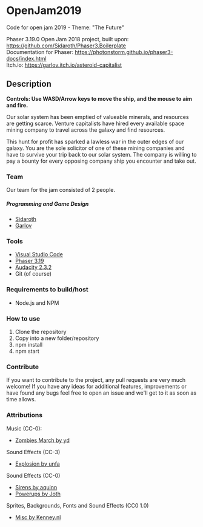 # OpenJam2019
Code for open jam 2019 - Theme: "The Future"

Phaser 3.19.0 Open Jam 2018 project, built upon: https://github.com/Sidaroth/Phaser3.Boilerplate </br>
Documentation for Phaser: https://photonstorm.github.io/phaser3-docs/index.html </br>
Itch.io: https://garlov.itch.io/asteroid-capitalist

## Description

<b>Controls: Use WASD/Arrow keys to move the ship, and the mouse to aim and fire.</b>

Our solar system has been emptied of valueable minerals, and resources are getting scarce. Venture capitalists have hired every available space mining company to travel across the galaxy and find resources.

This hunt for profit has sparked a lawless war in the outer edges of our galaxy. You are the sole solicitor of one of these mining companies and have to survive your trip back to our solar system. The company is willing to pay a bounty for every opposing company ship you encounter and take out.

### Team
Our team for the jam consisted of 2 people.

##### Programming and Game Design
 - [Sidaroth](https://github.com/sidaroth)
 - [Garlov](https://github.com/garlov)

 ### Tools
-   [Visual Studio Code](https://github.com/Microsoft/vscode)
-   [Phaser 3.19](https://github.com/photonstorm/phaser)
-   [Audacity 2.3.2](https://www.audacityteam.org/)
- Git (of course)

### Requirements to build/host
-   Node.js and NPM

### How to use
1. Clone the repository
2. Copy into a new folder/repository
3. npm install
4. npm start

### Contribute
If you want to contribute to the project, any pull requests are very much welcome! If you have any ideas for additional features, improvements or have found any bugs feel free to open an issue and we'll get to it as soon as time allows.

### Attributions
Music (CC-0):
- [Zombies March by yd](https://opengameart.org/content/zombies-march)

Sound Effects (CC-3)
- [Explosion by unfa](https://freesound.org/people/unfa/sounds/352143/)

Sound Effects (CC-0)
- [Sirens by aquinn](https://opengameart.org/content/sirens-and-alarm-noise)
- [Powerups by Joth](https://opengameart.org/content/7-space-sounds)

Sprites, Backgrounds, Fonts and Sound Effects (CC0 1.0)
- [Misc by Kenney.nl](https://kenney.nl)
